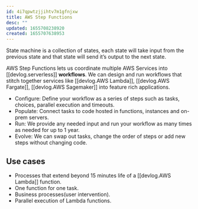 ```yaml
---
id: 4i7qpwtzjjihtv7m1gfnjxw
title: AWS Step Functions
desc: ""
updated: 1655708238920
created: 1655707638953
---
```


State machine is a collection of states, each state will take input from the previous state and that state will send it’s output to the next state.

AWS Step Functions lets us coordinate multiple AWS Services into [[devlog.serverless]] **workflows**. We can design and run workflows that stitch together services like [[devlog.AWS Lambda]], [[devlog.AWS Fargate]], [[devlog.AWS Sagemaker]] into feature rich applications.

- Configure: Define your workflow as a series of steps such as tasks, choices, parallel execution and timeouts.
- Populate: Connect tasks to code hosted in functions, instances and on-prem servers.
- Run: We provide any needed input and run your workflow as many times as needed for up to 1 year.
- Evolve: We can swap out tasks, change the order of steps or add new steps without changing code.

## Use cases

- Processes that extend beyond 15 minutes life of a [[devlog.AWS Lambda]] function.
- One function for one task.
- Business processes(user intervention).
- Parallel execution of Lambda functions.
